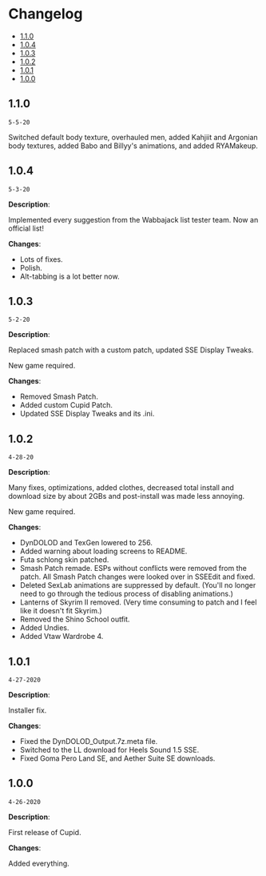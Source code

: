 # Changelog

- [1.1.0](#110)
- [1.0.4](#104)
- [1.0.3](#103)
- [1.0.2](#102)
- [1.0.1](#101)
- [1.0.0](#100)

## 1.1.0
`5-5-20`

Switched default body texture, overhauled men, added Kahjiit and Argonian body textures, added Babo and Billyy's animations, and added RYAMakeup.

## 1.0.4
`5-3-20`

**Description**:

Implemented every suggestion from the Wabbajack list tester team. Now an official list!

**Changes**:

- Lots of fixes.
- Polish.
- Alt-tabbing is a lot better now.

## 1.0.3
`5-2-20`

**Description**:

Replaced smash patch with a custom patch, updated SSE Display Tweaks.

New game required.

**Changes**:

- Removed Smash Patch.
- Added custom Cupid Patch.
- Updated SSE Display Tweaks and its .ini.

## 1.0.2
`4-28-20`

**Description**:

Many fixes, optimizations, added clothes, decreased total install and download size by about 2GBs and post-install was made less annoying.

New game required.

**Changes**:

- DynDOLOD and TexGen lowered to 256.
- Added warning about loading screens to README.
- Futa schlong skin patched.
- Smash Patch remade. ESPs without conflicts were removed from the patch. All Smash Patch changes were looked over in SSEEdit and fixed.
- Deleted SexLab animations are suppressed by default. (You'll no longer need to go through the tedious process of disabling animations.)
- Lanterns of Skyrim II removed. (Very time consuming to patch and I feel like it doesn't fit Skyrim.)
- Removed the Shino School outfit.
- Added Undies.
- Added Vtaw Wardrobe 4.

## 1.0.1
`4-27-2020`

**Description**:

Installer fix.

**Changes**:

- Fixed the DynDOLOD_Output.7z.meta file.
- Switched to the LL download for Heels Sound 1.5 SSE.
- Fixed Goma Pero Land SE, and Aether Suite SE downloads.

## 1.0.0
`4-26-2020`

**Description**:

First release of Cupid.

**Changes**:

Added everything.
